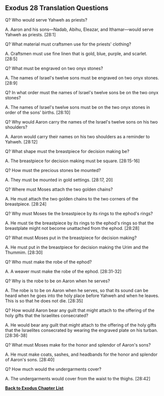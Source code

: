 ## Exodus 28 Translation Questions ##

Q? Who would serve Yahweh as priests?

A. Aaron and his sons—Nadab, Abihu, Eleazar, and Ithamar—would serve Yahweh as priests. [28:1]

Q? What material must craftsmen use for the priests' clothing?

A. Craftsmen must use fine linen that is gold, blue, purple, and scarlet. [28:5]

Q? What must be engraved on two onyx stones?

A. The names of Israel's twelve sons must be engraved on two onyx stones. [28:9]

Q? In what order must the names of Israel's twelve sons be on the two onyx stones?

A. The names of Israel's twelve sons must be on the two onyx stones in order of the sons' births. [28:10]

Q? Why would Aaron carry the names of the Israel's twelve sons on his two shoulders?

A. Aaron would carry their names on his two shoulders as a reminder to Yahweh. [28:12]

Q? What shape must the breastpiece for decision making be?

A. The breastpiece for decision making must be square. [28:15-16]

Q? How must the precious stones be mounted?

A. They must be mounted in gold settings. [28:17, 20]

Q? Where must Moses attach the two golden chains?

A. He must attach the two golden chains to the two corners of the breastpiece. [28:24]

Q? Why must Moses tie the breastpiece by its rings to the ephod's rings?

A. He must tie the breastpiece by its rings to the ephod's rings so that the breastplate might not become unattached from the ephod. [28:28]

Q? What must Moses put in the breastpiece for decision making?

A. He must put in the breastpiece for decision making the Urim and the Thummim. [28:30]

Q? Who must make the robe of the ephod?

A. A weaver must make the robe of the ephod. [28:31-32]

Q? Why is the robe to be on Aaron when he serves?

A. The robe is to be on Aaron when he serves, so that its sound can be heard when he goes into the holy place before Yahweh and when he leaves. This is so that he does not die. [28:35]

Q? How would Aaron bear any guilt that might attach to the offering of the holy gifts that the Israelites consecrated?

A. He would bear any guilt that might attach to the offering of the holy gifts that the Israelites consecrated by wearing the engraved plate on his turban. [28:36-38]

Q? What must Moses make for the honor and splendor of Aaron's sons?

A. He must make coats, sashes, and headbands for the honor and splendor of Aaron's sons. [28:40]

Q? How much would the undergarments cover?

A. The undergarments would cover from the waist to the thighs. [28:42]

__[Back to Exodus Chapter List](./)__


